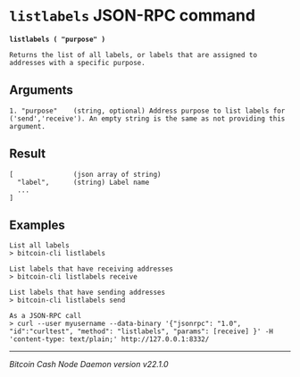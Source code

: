 `listlabels` JSON-RPC command
=============================

**`listlabels ( "purpose" )`**

```
Returns the list of all labels, or labels that are assigned to addresses with a specific purpose.
```

Arguments
---------

```
1. "purpose"    (string, optional) Address purpose to list labels for ('send','receive'). An empty string is the same as not providing this argument.
```

Result
------

```
[               (json array of string)
  "label",      (string) Label name
  ...
]
```

Examples
--------

```
List all labels
> bitcoin-cli listlabels

List labels that have receiving addresses
> bitcoin-cli listlabels receive

List labels that have sending addresses
> bitcoin-cli listlabels send

As a JSON-RPC call
> curl --user myusername --data-binary '{"jsonrpc": "1.0", "id":"curltest", "method": "listlabels", "params": [receive] }' -H 'content-type: text/plain;' http://127.0.0.1:8332/
```

***

*Bitcoin Cash Node Daemon version v22.1.0*
